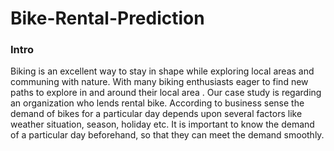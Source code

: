 # Bike-Rental-Prediction

### Intro
Biking is an excellent way to stay in shape while exploring local areas and communing with nature. With many biking enthusiasts eager to find new paths to explore in and around their local area . Our case study is regarding an organization who lends rental bike. According to business sense the demand of bikes for a particular day depends upon several factors like weather situation, season, holiday etc. It is important to know  the demand of a particular day beforehand, so that they can meet the demand smoothly.
